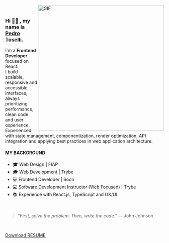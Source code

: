 <img align="right" alt="GIF" src="https://media.giphy.com/media/KzJkzjggfGN5Py6nkT/giphy.gif" width="400px" height="400px"> <br>

### Hi 👋🏼 , my name is [Pedro Toselli](https://www.linkedin.com/in/phtoselli/).

I'm a **Frontend Developer** focused on React. </br>
I build scalable, responsive and accessible interfaces, always prioritizing performance, clean code and user experience. </br>
Experienced with state management, componentization, render optimization, API integration and applying best practices in web application architecture.  

#### MY BACKGROUND
- 🎓 Web Design | FIAP
- 🎓 Web Development | Trybe
- 💻 Frontend Developer | Soon
- 💻 Software Development Instructor (Web Focused) | Trybe
- 📚 Experience with React.js, TypeScript and UX/UI.

</br>

> *"First, solve the problem. Then, write the code."* — John Johnson

&nbsp;
&nbsp;

[Download RESUME](https://raw.githubusercontent.com/phtoselli/phtoselli/master/files/resume-pedro-toselli.pdf "download")
